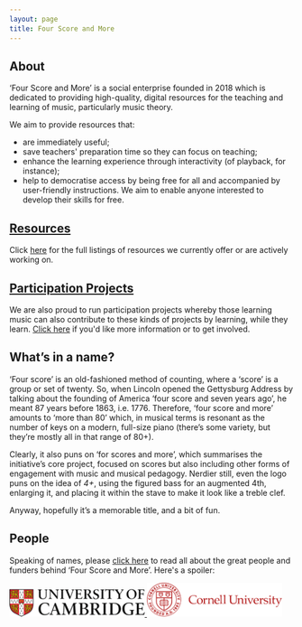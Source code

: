 ```yaml
---
layout: page
title: Four Score and More
---
```


## About

‘Four Score and More’ is a social enterprise founded in 2018 which is dedicated to providing high-quality, digital resources for the teaching and learning of music, particularly music theory.

We aim to provide resources that:
- are immediately useful;
- save teachers' preparation time so they can focus on teaching;
- enhance the learning experience through interactivity (of playback, for instance);
- help to democratise access by being free for all and accompanied by user-friendly instructions. We aim to enable anyone interested to develop their skills for free.

## [Resources](/resources)

Click [here](/resources) for the full listings of resources we currently offer or are actively working on.

## [Participation Projects](/participation)

We are also proud to run participation projects whereby those learning music can also contribute to these kinds of projects by learning, while they learn. [Click here](/participation) if you'd like more information or to get involved.

## What’s in a name?

‘Four score’ is an old-fashioned method of counting, where a ‘score’ is a group or set of twenty. So, when Lincoln opened the Gettysburg Address by talking about the founding of America ‘four score and seven years ago’, he meant 87 years before 1863, i.e. 1776. Therefore, ‘four score and more’ amounts to ‘more than 80’ which, in musical terms is resonant as the number of keys on a modern, full-size piano (there’s some variety, but they’re mostly all in that range of 80+).

Clearly, it also puns on ‘for scores and more’, which summarises the initiative’s core project, focused on scores but also including other forms of engagement with music and musical pedagogy. Nerdier still, even the logo puns on the idea of _4+_, using the figured bass for an augmented 4th, enlarging it, and placing it within the stave to make it look like a treble clef.

Anyway, hopefully it’s a memorable title, and a bit of fun.

## People

Speaking of names, please [click here](/people) to read all about the great people and funders behind ‘Four Score and More’. Here's a spoiler:

<div class="image-collection">
  <a href="https://www.cctl.cam.ac.uk/support-and-training/funding/teaching-and-learning-innovation-fund">
    <img src="/images/Cambridge.jpg" alt="Cambridge logo" width="240">
  </a>
  <a href="http://music.cornell.edu/">
    <img src="/images/Cornell.svg" alt="Cornell logo" width="240">
  </a>
</div>
